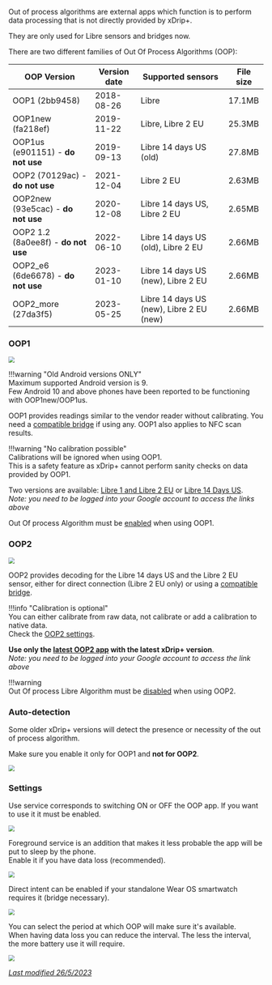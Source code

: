 Out of process algorithms are external apps which function is to perform data processing that is not directly provided by xDrip+.

They are only used for Libre sensors and bridges now.

There are two different families of Out Of Process Algorithms (OOP):

| OOP Version                         | Version date | Supported sensors                        | File size |
| ----------------------------------- | ------------ | ---------------------------------------- | --------- |
| OOP1 (2bb9458)                      | 2018-08-26   | Libre                                    | 17.1MB    |
| OOP1new (fa218ef)                   | 2019-11-22   | Libre, Libre 2 EU                        | 25.3MB    |
| OOP1us (e901151) - **do not use**   | 2019-09-13   | Libre 14 days US (old)                   | 27.8MB    |
| OOP2 (70129ac) - **do not use**     | 2021-12-04   | Libre 2 EU                               | 2.63MB    |
| OOP2new (93e5cac) - **do not use**  | 2020-12-08   | Libre 14 days US, Libre 2 EU             | 2.65MB    |
| OOP2 1.2 (8a0ee8f) - **do not use** | 2022-06-10   | Libre 14 days US (old), Libre 2 EU       | 2.66MB    |
| OOP2_e6 (6de6678) - **do not use**  | 2023-01-10   | Libre 14 days US (new), Libre 2 EU       | 2.66MB    |
| OOP2_more (27da3f5)                 | 2023-05-25   | Libre 14 days US (new), Libre 2 EU (new) | 2.66MB    |

### OOP1

<img src="../images/OOP_1.png" style="zoom:75%;" />

!!!warning  "Old Android versions ONLY"  
    Maximum supported Android version is 9.  
    Few Android 10 and above phones have been reported to be functioning with OOP1new/OOP1us.

OOP1 provides readings similar to the vendor reader without calibrating. You need a [compatible bridge](../../install/libreBT/#libre-and-bridge) if using any. OOP1 also applies to NFC scan results.

!!!warning "No calibration possible"  
    Calibrations will be ignored when using OOP1.  
    This is a safety feature as xDrip+ cannot perform sanity checks on data provided by OOP1.

Two versions are available: [Libre 1 and Libre 2 EU](https://drive.google.com/open?id=13ERWcSVSFMLy9rhpbv5rArFrnDuAzriM) or [Libre 14 Days US](https://drive.google.com/open?id=172whZZYTyE_ZEuN0T-zhdMKhucy6jP-a).  
*Note: you need to be logged into your Google account to access the links above*

Out Of process Algorithm must be [enabled](../misc/#out-of-process-algorithm) when using OOP1.

### OOP2

<img src="../images/OOP_2.png" style="zoom:75%;" />

OOP2 provides decoding for the Libre 14 days US and the Libre 2 EU sensor, either for direct connection (Libre 2 EU only) or using a [compatible bridge](../../install/libreBT/#libre-and-bridge).

!!!info "Calibration is optional"  
    You can either calibrate from raw data, not calibrate or add a calibration to native data.  
    Check the [OOP2 settings](../misc/#oop2).

**Use only the [latest OOP2 app](https://drive.google.com/file/d/1f1VHW2I8w7Xe3kSQqdaY3kihPLs47ILS/view) with the latest xDrip+ version**.  
*Note: you need to be logged into your Google account to access the link above*

!!!warning  
    Out Of process Libre Algorithm must be [disabled](../misc/#out-of-process-algorithm) when using OOP2.

### Auto-detection

Some older xDrip+ versions will detect the presence or necessity of the out of process algorithm.

Make sure you enable it only for OOP1 and **not for OOP2**.

<img src="../images/OOP_AD.png" style="zoom:75%;" />

### Settings

Use service corresponds to switching ON or OFF the OOP app. If you want to use it it must be enabled.

<img src="../images/OOP_UI1.png" style="zoom:75%;" />

Foreground service is an addition that makes it less probable the app will be put to sleep by the phone.  
Enable it if you have data loss (recommended).

<img src="../images/OOP_UI2.png" style="zoom:75%;" />

Direct intent can be enabled if your standalone Wear OS smartwatch requires it (bridge necessary).

<img src="../images/OOP_UI4.png" style="zoom:75%;" />

You can select the period at which OOP will make sure it's available.  
When having data loss you can reduce the interval. The less the interval, the more battery use it will require.

<img src="../images/OOP_UI3.png" style="zoom:75%;" />

</br>

[*Last modified 26/5/2023*](https://github.com/NightscoutFoundation/xDrip/releases/tag/2023.05.26)
